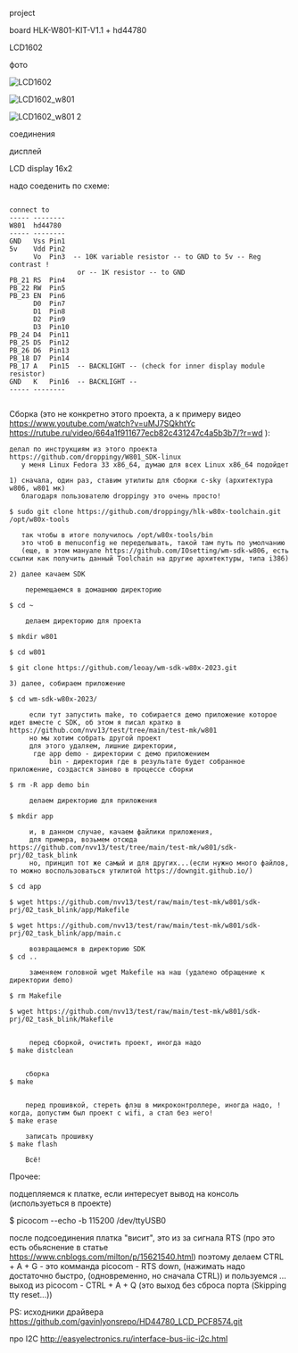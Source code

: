 
project

board HLK-W801-KIT-V1.1 + hd44780 

LCD1602 

фото  
<p><img src="https://github.com/nvv13/test/blob/main/test-mk/w801/sdk-prj/01_hd44780_gpio/jpg/LCD1602.jpg" alt="LCD1602" title="LCD1602" /></p>

<p><img src="https://github.com/nvv13/test/blob/main/test-mk/w801/sdk-prj/01_hd44780_gpio/jpg/LCD1602_w801.jpg" alt="LCD1602_w801" title="LCD1602_w801" /></p>

<p><img src="https://github.com/nvv13/test/blob/main/test-mk/w801/sdk-prj/01_hd44780_gpio/jpg/LCD1602_w801 2.jpg" alt="LCD1602_w801 2" title="LCD1602_w801 2" /></p>



соединения

дисплей

LCD display 16x2

надо соеденить по схеме:
~~~

connect to
----- --------
W801  hd44780
----- --------
GND   Vss Pin1
5v    Vdd Pin2
      Vo  Pin3  -- 10K variable resistor -- to GND to 5v -- Reg contrast !
                 or -- 1K resistor -- to GND
PB_21 RS  Pin4
PB_22 RW  Pin5
PB_23 EN  Pin6
      D0  Pin7 
      D1  Pin8
      D2  Pin9
      D3  Pin10
PB_24 D4  Pin11
PB_25 D5  Pin12
PB_26 D6  Pin13
PB_18 D7  Pin14
PB_17 A   Pin15  -- BACKLIGHT -- (check for inner display module resistor)
GND   K   Pin16  -- BACKLIGHT --
----- --------


~~~









Сборка  (это не конкретно этого проекта, а к примеру видео https://www.youtube.com/watch?v=uMJ7SQkhtYc 
            https://rutube.ru/video/664a1f911677ecb82c431247c4a5b3b7/?r=wd ):
~~~
делал по инструкциям из этого проекта https://github.com/droppingy/W801_SDK-linux
   у меня Linux Fedora 33 x86_64, думаю для всех Linux x86_64 подойдет

1) сначала, один раз, ставим утилиты для сборки c-sky (архитектура w806, w801 мк)
   благодаря пользователю droppingy это очень просто!  

$ sudo git clone https://github.com/droppingy/hlk-w80x-toolchain.git /opt/w80x-tools

   так чтобы в итоге получилось /opt/w80x-tools/bin
   это чтоб в menuconfig не переделывать, такой там путь по умолчанию
   (еще, в этом мануале https://github.com/IOsetting/wm-sdk-w806, есть ссылки как получить данный Toolchain на другие архитектуры, типа i386)

2) далее качаем SDK

    перемещаемся в домашнюю директорию
 
$ cd ~

    делаем директорию для проекта

$ mkdir w801

$ cd w801  

$ git clone https://github.com/leoay/wm-sdk-w80x-2023.git

3) далее, собираем приложение

$ cd wm-sdk-w80x-2023/

     если тут запустить make, то собирается демо приложение которое идет вместе с SDK, об этом я писал кратко в https://github.com/nvv13/test/tree/main/test-mk/w801 
     но мы хотим собрать другой проект
     для этого удаляем, лишние директории, 
      где app demo - директории с демо приложением
          bin - директория где в результате будет собранное приложение, создастся заново в процессе сборки

$ rm -R app demo bin

     делаем директорию для приложения

$ mkdir app

     и, в данном случае, качаем файлики приложения, 
     для примера, возьмем отсюда https://github.com/nvv13/test/tree/main/test-mk/w801/sdk-prj/02_task_blink
     но, принцип тот же самый и для других...(если нужно много файлов, то можно воспользоваться утилитой https://downgit.github.io/)

$ cd app

$ wget https://github.com/nvv13/test/raw/main/test-mk/w801/sdk-prj/02_task_blink/app/Makefile

$ wget https://github.com/nvv13/test/raw/main/test-mk/w801/sdk-prj/02_task_blink/app/main.c

     возвращаемся в директорию SDK
$ cd ..

     заменяем головной wget Makefile на наш (удалено обращение к директории demo)

$ rm Makefile

$ wget https://github.com/nvv13/test/raw/main/test-mk/w801/sdk-prj/02_task_blink/Makefile


     перед сборкой, очистить проект, иногда надо
$ make distclean


    сборка
$ make 


    перед прошивкой, стереть флэш в микроконтроллере, иногда надо, !когда, допустим был проект с wifi, а стал без него!
$ make erase

    записать прошивку
$ make flash

    Всё!

~~~







Прочее:

  подцепляемся к платке, если интересует вывод на консоль (используеться в проекте)

$ picocom --echo -b 115200 /dev/ttyUSB0

  после подсоединения платка "висит", это из за сигнала RTS (про это есть обьяснение в статье https://www.cnblogs.com/milton/p/15621540.html)
  поэтому делаем CTRL + A + G   - это комманда picocom - RTS down, (нажимать надо достаточно быстро, (одновременно, но сначала CTRL))
  и пользуемся ...
          выход из picocom - CTRL + A + Q  (это выход без сброса порта (Skipping tty reset...))







PS:
исходники драйвера 
  https://github.com/gavinlyonsrepo/HD44780_LCD_PCF8574.git


про I2C
http://easyelectronics.ru/interface-bus-iic-i2c.html

